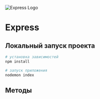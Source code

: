 ![Express Logo](https://st.timeweb.com/cloud-static/apps-logo/express.svg)

# Express

## Локальный запуск проекта

```bash
# установка зависимостей
npm install

# запуск приложения
nodemon index
```

## Методы